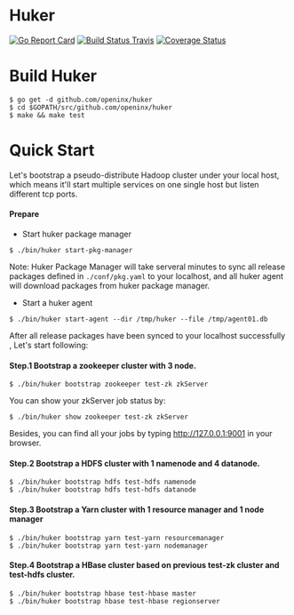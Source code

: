 # Huker

[![Go Report Card](https://goreportcard.com/badge/github.com/openinx/huker?style=flat-square)](https://goreportcard.com/report/github.com/openinx/huker)
[![Build Status Travis](https://img.shields.io/travis/openinx/huker.svg?style=flat-square&&branch=master)](https://travis-ci.org/openinx/huker)
[![Coverage Status](https://coveralls.io/repos/github/openinx/huker/badge.svg?branch=master)](https://coveralls.io/github/openinx/huker?branch=master)

# Build Huker

```shell
$ go get -d github.com/openinx/huker
$ cd $GOPATH/src/github.com/openinx/huker
$ make && make test
```

# Quick Start

Let's bootstrap a pseudo-distribute Hadoop cluster under your local host, which means it'll start multiple services on one single host but listen different tcp ports.

#### Prepare

* Start huker package manager

```
$ ./bin/huker start-pkg-manager
```

Note: Huker Package Manager will take serveral minutes to sync all release packages defined in `./conf/pkg.yaml` to your localhost, and all huker agent will download packages from huker package manager.

* Start a huker agent

```
$ ./bin/huker start-agent --dir /tmp/huker --file /tmp/agent01.db
```

After all release packages have been synced to your localhost successfully , Let's start following:

#### Step.1 Bootstrap a zookeeper cluster with 3 node.

```
$ ./bin/huker bootstrap zookeeper test-zk zkServer
```

You can show your zkServer job status by:

```
$ ./bin/huker show zookeeper test-zk zkServer
```

Besides, you can find all your jobs by typing http://127.0.0.1:9001 in your browser.

#### Step.2 Bootstrap a HDFS cluster with 1 namenode and 4 datanode.

```
$ ./bin/huker bootstrap hdfs test-hdfs namenode
$ ./bin/huker bootstrap hdfs test-hdfs datanode
```

#### Step.3 Bootstrap a Yarn cluster with 1 resource manager and 1 node manager

```
$ ./bin/huker bootstrap yarn test-yarn resourcemanager
$ ./bin/huker bootstrap yarn test-yarn nodemanager
```

#### Step.4 Bootstrap a HBase cluster based on previous test-zk cluster and test-hdfs cluster.

```
$ ./bin/huker bootstrap hbase test-hbase master
$ ./bin/huker bootstrap hbase test-hbase regionserver
```
